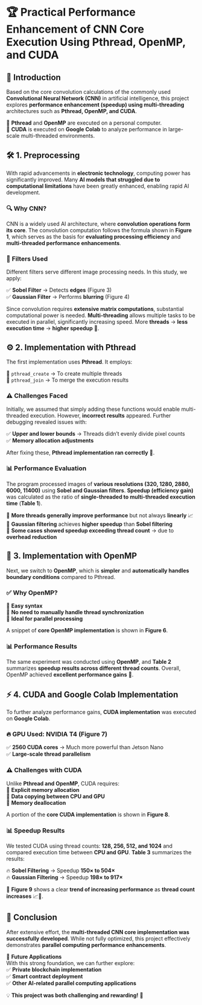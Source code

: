 # 🏆 Practical Performance Enhancement of CNN Core Execution Using Pthread, OpenMP, and CUDA  

## 📌 Introduction  

Based on the core convolution calculations of the commonly used **Convolutional Neural Network (CNN)** in artificial intelligence, this project explores **performance enhancement (speedup) using multi-threading** architectures such as **Pthread, OpenMP, and CUDA**.  

🔹 **Pthread** and **OpenMP** are executed on a personal computer.  
🔹 **CUDA** is executed on **Google Colab** to analyze performance in large-scale multi-threaded environments.  

## 🛠 1. Preprocessing  

With rapid advancements in **electronic technology**, computing power has significantly improved. Many **AI models that struggled due to computational limitations** have been greatly enhanced, enabling rapid AI development.  

### 🔍 **Why CNN?**  
CNN is a widely used AI architecture, where **convolution operations form its core**. The convolution computation follows the formula shown in **Figure 1**, which serves as the basis for **evaluating processing efficiency** and **multi-threaded performance enhancements**.  

### 🎨 **Filters Used**  
Different filters serve different image processing needs. In this study, we apply:  

✅ **Sobel Filter** → Detects **edges** (Figure 3)  
✅ **Gaussian Filter** → Performs **blurring** (Figure 4)  

Since convolution requires **extensive matrix computations**, substantial computational power is needed. **Multi-threading** allows multiple tasks to be executed in parallel, significantly increasing speed. More **threads** → **less execution time** → **higher speedup** 🚀.  

## ⚙️ 2. Implementation with Pthread  

The first implementation uses **Pthread**. It employs:  

🔹 `pthread_create` → To create multiple threads  
🔹 `pthread_join` → To merge the execution results  

### ⚠️ **Challenges Faced**  
Initially, we assumed that simply adding these functions would enable multi-threaded execution. However, **incorrect results** appeared. Further debugging revealed issues with:  

✅ **Upper and lower bounds** → Threads didn’t evenly divide pixel counts  
✅ **Memory allocation adjustments**  

After fixing these, **Pthread implementation ran correctly** 🎉.  

### 📊 **Performance Evaluation**  
The program processed images of **various resolutions (320, 1280, 2880, 6000, 11400)** using **Sobel and Gaussian filters**. **Speedup (efficiency gain)** was calculated as the ratio of **single-threaded to multi-threaded execution time** (**Table 1**).  

🔹 **More threads generally improve performance** but not always **linearly** 📈  
🔹 **Gaussian filtering** achieves **higher speedup** than **Sobel filtering**  
🔹 **Some cases showed speedup exceeding thread count** → due to **overhead reduction**  

## 🚀 3. Implementation with OpenMP  

Next, we switch to **OpenMP**, which is **simpler** and **automatically handles boundary conditions** compared to Pthread.  

### ✅ **Why OpenMP?**  
🔹 **Easy syntax**  
🔹 **No need to manually handle thread synchronization**  
🔹 **Ideal for parallel processing**  

A snippet of **core OpenMP implementation** is shown in **Figure 6**.  

### 📊 **Performance Results**  
The same experiment was conducted using **OpenMP**, and **Table 2** summarizes **speedup results across different thread counts**. Overall, OpenMP achieved **excellent performance gains** 🎯.  

## ⚡ 4. CUDA and Google Colab Implementation  

To further analyze performance gains, **CUDA implementation** was executed on **Google Colab**.  

### 🔥 **GPU Used: NVIDIA T4** (Figure 7)  
✅ **2560 CUDA cores** → Much more powerful than Jetson Nano  
✅ **Large-scale thread parallelism**  

### ⚠️ **Challenges with CUDA**  
Unlike **Pthread and OpenMP**, CUDA requires:  
🔹 **Explicit memory allocation**  
🔹 **Data copying between CPU and GPU**  
🔹 **Memory deallocation**  

A portion of the **core CUDA implementation** is shown in **Figure 8**.  

### 📊 **Speedup Results**  
We tested CUDA using thread counts: **128, 256, 512, and 1024** and compared execution time between **CPU and GPU**. **Table 3** summarizes the results:  

🔥 **Sobel Filtering** → Speedup **150× to 504×**  
🔥 **Gaussian Filtering** → Speedup **198× to 917×**  

🔹 **Figure 9** shows a clear **trend of increasing performance** as **thread count increases** 📈🚀.  

## 🎯 Conclusion  

After extensive effort, the **multi-threaded CNN core implementation was successfully developed**. While not fully optimized, this project effectively demonstrates **parallel computing performance enhancements**.  

🎯 **Future Applications**  
With this strong foundation, we can further explore:  
✅ **Private blockchain implementation**  
✅ **Smart contract deployment**  
✅ **Other AI-related parallel computing applications**  

💡 **This project was both challenging and rewarding!** 🚀  
